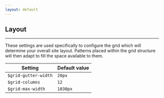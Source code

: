 ```yaml
---
layout: default
---
```


## Layout

<hr>

These settings are used specifically to configure the grid which will determine your overall site layout. Patterns placed within the grid structure will then adapt to fill the space available to them.

| Setting              | Default value |
| -------------------- | ------------- |
| `$grid-gutter-width` | `20px`        |
| `$grid-columns`      | `12`          |
| `$grid-max-width`    | `1030px`      |
